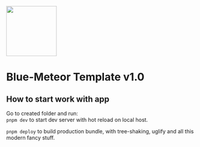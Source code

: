 [<img width="134" src="https://webstockreview.net/images/comet-clipart-meteorite-4.png">](https://vk.com/services)

# Blue-Meteor Template v1.0

## How to start work with app

Go to created folder and run:  
`pnpm dev` to start dev server with hot reload on local host.

`pnpm deploy` to build production bundle, with tree-shaking, uglify and all this modern fancy stuff.

[npm]: https://img.shields.io/npm/v/@vkontakte/create-vk-mini-app.svg
[npm-url]: https://npmjs.com/package/@vkontakte/create-vk-mini-app

[deps]: https://img.shields.io/david/vkcom/create-vk-mini-app.svg
[deps-url]: https://david-dm.org/vkcom/create-vk-mini-app
